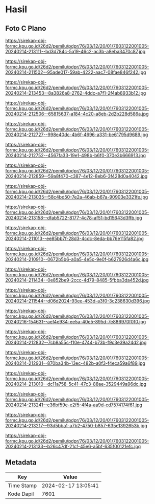 # Hasil

## Foto C Plano

https://sirekap-obj-formc.kpu.go.id/26d2/pemilu/pdpr/76/03/12/20/01/7603122001005-20240214-213111--bd3d784c-5a19-46c2-ac3b-a8eba3470c87.jpg

https://sirekap-obj-formc.kpu.go.id/26d2/pemilu/pdpr/76/03/12/20/01/7603122001005-20240214-211502--95ade017-59ab-4222-aac7-08fae846f242.jpg

https://sirekap-obj-formc.kpu.go.id/26d2/pemilu/pdpr/76/03/12/20/01/7603122001005-20240214-213453--8a3826a8-2762-4ddc-a7f1-2f4ab8933b12.jpg

https://sirekap-obj-formc.kpu.go.id/26d2/pemilu/pdpr/76/03/12/20/01/7603122001005-20240214-212506--65815637-a184-4c20-a8eb-2d2b228d586a.jpg

https://sirekap-obj-formc.kpu.go.id/26d2/pemilu/pdpr/76/03/12/20/01/7603122001005-20240214-212727--998e40dc-4b6f-4696-a331-be61795d9689.jpg

https://sirekap-obj-formc.kpu.go.id/26d2/pemilu/pdpr/76/03/12/20/01/7603122001005-20240214-212752--4567fa33-19e1-498b-b6f0-370e3b666913.jpg

https://sirekap-obj-formc.kpu.go.id/26d2/pemilu/pdpr/76/03/12/20/01/7603122001005-20240214-212859--59a8f470-c387-4e12-8eb6-3f428d0a4042.jpg

https://sirekap-obj-formc.kpu.go.id/26d2/pemilu/pdpr/76/03/12/20/01/7603122001005-20240214-213035--58c4bd50-7e2a-46ab-b67a-90903e3321fe.jpg

https://sirekap-obj-formc.kpu.go.id/26d2/pemilu/pdpr/76/03/12/20/01/7603122001005-20240214-213158--dfab5722-8177-4c78-af51-bd15643d3ffb.jpg

https://sirekap-obj-formc.kpu.go.id/26d2/pemilu/pdpr/76/03/12/20/01/7603122001005-20240214-211013--ee85bb7f-28d3-4cdc-8eda-bb76e115fa82.jpg

https://sirekap-obj-formc.kpu.go.id/26d2/pemilu/pdpr/76/03/12/20/01/7603122001005-20240214-210910--0672b5b6-a0a5-4e5c-9e0f-b627926d4a6c.jpg

https://sirekap-obj-formc.kpu.go.id/26d2/pemilu/pdpr/76/03/12/20/01/7603122001005-20240214-211434--0e852be9-2ccc-4d79-8485-5fbba3da452d.jpg

https://sirekap-obj-formc.kpu.go.id/26d2/pemilu/pdpr/76/03/12/20/01/7603122001005-20240214-211544--d06d2024-93ee-453d-a3f0-3c238630d396.jpg

https://sirekap-obj-formc.kpu.go.id/26d2/pemilu/pdpr/76/03/12/20/01/7603122001005-20240216-154631--aef4e934-ee5a-40e5-895d-7e886970f0f0.jpg

https://sirekap-obj-formc.kpu.go.id/26d2/pemilu/pdpr/76/03/12/20/01/7603122001005-20240214-212832--7cb8a55c-f10e-4744-b73b-f9c3e39a24d2.jpg

https://sirekap-obj-formc.kpu.go.id/26d2/pemilu/pdpr/76/03/12/20/01/7603122001005-20240214-212931--870ba34b-13ec-482b-a0f3-f4eca59a6f89.jpg

https://sirekap-obj-formc.kpu.go.id/26d2/pemilu/pdpr/76/03/12/20/01/7603122001005-20240214-213010--dc11a758-5c41-47c3-88ae-3529449a96dc.jpg

https://sirekap-obj-formc.kpu.go.id/26d2/pemilu/pdpr/76/03/12/20/01/7603122001005-20240214-213241--c36bf59e-e2f5-4f4a-aa9d-cd7574174f61.jpg

https://sirekap-obj-formc.kpu.go.id/26d2/pemilu/pdpr/76/03/12/20/01/7603122001005-20240214-213217--93d5bba1-a7b2-4750-b857-635e1392653b.jpg

https://sirekap-obj-formc.kpu.go.id/26d2/pemilu/pdpr/76/03/12/20/01/7603122001005-20240214-213133--b26c47df-21cf-45e6-a5bf-635f00121efc.jpg


## Metadata

| Key        | Value               |
| ---------- | ------------------- |
| Time Stamp | 2024-02-17 13:05:41 |
| Kode Dapil | 7601                |



